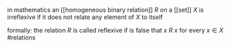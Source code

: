 in mathematics an [[homogeneous binary relation]] $R$ on a [[set]] $X$ is irreflexive if it does not relate any element of $X$ to itself

formally:
the relation $R$ is called reflexive if is false that $x\ R\ x$ for every $x \in X$
#relations 